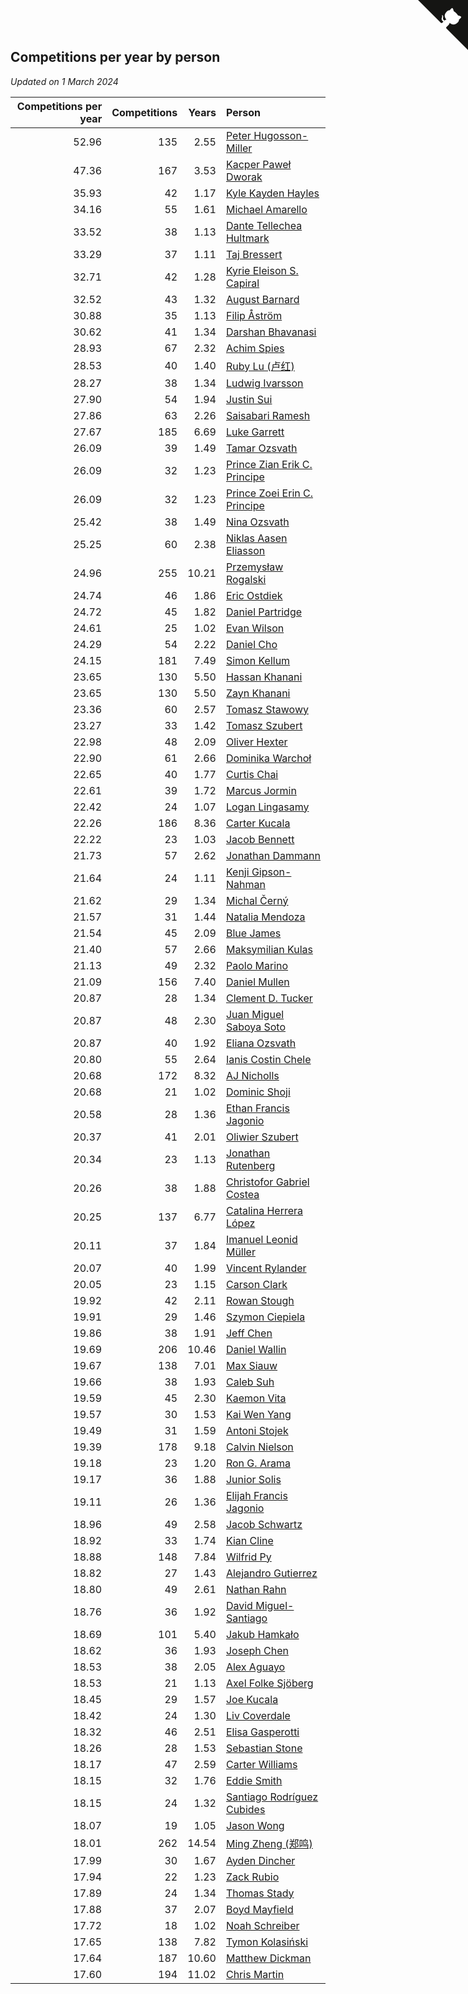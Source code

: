 ## Competitions per year by person

*Updated on  1 March 2024*

| Competitions per year | Competitions | Years | Person |
| ---: | ---: | ---: | :--- |
| 52.96 | 135 | 2.55 | [Peter Hugosson-Miller](https://www.worldcubeassociation.org/persons/2021HUGO01) |
| 47.36 | 167 | 3.53 | [Kacper Paweł Dworak](https://www.worldcubeassociation.org/persons/2020DWOR01) |
| 35.93 | 42 | 1.17 | [Kyle Kayden Hayles](https://www.worldcubeassociation.org/persons/2022HAYL02) |
| 34.16 | 55 | 1.61 | [Michael Amarello](https://www.worldcubeassociation.org/persons/2022AMAR09) |
| 33.52 | 38 | 1.13 | [Dante Tellechea Hultmark](https://www.worldcubeassociation.org/persons/2023HULT01) |
| 33.29 | 37 | 1.11 | [Taj Bressert](https://www.worldcubeassociation.org/persons/2023BRES01) |
| 32.71 | 42 | 1.28 | [Kyrie Eleison S. Capiral](https://www.worldcubeassociation.org/persons/2022CAPI02) |
| 32.52 | 43 | 1.32 | [August Barnard](https://www.worldcubeassociation.org/persons/2022BARN21) |
| 30.88 | 35 | 1.13 | [Filip Åström](https://www.worldcubeassociation.org/persons/2023ASTR01) |
| 30.62 | 41 | 1.34 | [Darshan Bhavanasi](https://www.worldcubeassociation.org/persons/2022BHAV01) |
| 28.93 | 67 | 2.32 | [Achim Spies](https://www.worldcubeassociation.org/persons/2021SPIE01) |
| 28.53 | 40 | 1.40 | [Ruby Lu (卢红)](https://www.worldcubeassociation.org/persons/2022LURU01) |
| 28.27 | 38 | 1.34 | [Ludwig Ivarsson](https://www.worldcubeassociation.org/persons/2022IVAR01) |
| 27.90 | 54 | 1.94 | [Justin Sui](https://www.worldcubeassociation.org/persons/2022SUIJ01) |
| 27.86 | 63 | 2.26 | [Saisabari Ramesh](https://www.worldcubeassociation.org/persons/2021RAME01) |
| 27.67 | 185 | 6.69 | [Luke Garrett](https://www.worldcubeassociation.org/persons/2017GARR05) |
| 26.09 | 39 | 1.49 | [Tamar Ozsvath](https://www.worldcubeassociation.org/persons/2022OZSV04) |
| 26.09 | 32 | 1.23 | [Prince Zian Erik C. Principe](https://www.worldcubeassociation.org/persons/2022PRIN08) |
| 26.09 | 32 | 1.23 | [Prince Zoei Erin C. Principe](https://www.worldcubeassociation.org/persons/2022PRIN09) |
| 25.42 | 38 | 1.49 | [Nina Ozsvath](https://www.worldcubeassociation.org/persons/2022OZSV03) |
| 25.25 | 60 | 2.38 | [Niklas Aasen Eliasson](https://www.worldcubeassociation.org/persons/2021ELIA01) |
| 24.96 | 255 | 10.21 | [Przemysław Rogalski](https://www.worldcubeassociation.org/persons/2013ROGA02) |
| 24.74 | 46 | 1.86 | [Eric Ostdiek](https://www.worldcubeassociation.org/persons/2022OSTD01) |
| 24.72 | 45 | 1.82 | [Daniel Partridge](https://www.worldcubeassociation.org/persons/2022PART02) |
| 24.61 | 25 | 1.02 | [Evan Wilson](https://www.worldcubeassociation.org/persons/2023WILS11) |
| 24.29 | 54 | 2.22 | [Daniel Cho](https://www.worldcubeassociation.org/persons/2021CHOD01) |
| 24.15 | 181 | 7.49 | [Simon Kellum](https://www.worldcubeassociation.org/persons/2016KELL12) |
| 23.65 | 130 | 5.50 | [Hassan Khanani](https://www.worldcubeassociation.org/persons/2018KHAN26) |
| 23.65 | 130 | 5.50 | [Zayn Khanani](https://www.worldcubeassociation.org/persons/2018KHAN28) |
| 23.36 | 60 | 2.57 | [Tomasz Stawowy](https://www.worldcubeassociation.org/persons/2021STAW01) |
| 23.27 | 33 | 1.42 | [Tomasz Szubert](https://www.worldcubeassociation.org/persons/2022SZUB02) |
| 22.98 | 48 | 2.09 | [Oliver Hexter](https://www.worldcubeassociation.org/persons/2022HEXT01) |
| 22.90 | 61 | 2.66 | [Dominika Warchoł](https://www.worldcubeassociation.org/persons/2021WARC01) |
| 22.65 | 40 | 1.77 | [Curtis Chai](https://www.worldcubeassociation.org/persons/2022CHAI02) |
| 22.61 | 39 | 1.72 | [Marcus Jormin](https://www.worldcubeassociation.org/persons/2022JORM01) |
| 22.42 | 24 | 1.07 | [Logan Lingasamy](https://www.worldcubeassociation.org/persons/2023LING02) |
| 22.26 | 186 | 8.36 | [Carter Kucala](https://www.worldcubeassociation.org/persons/2015KUCA01) |
| 22.22 | 23 | 1.03 | [Jacob Bennett](https://www.worldcubeassociation.org/persons/2023BENN04) |
| 21.73 | 57 | 2.62 | [Jonathan Dammann](https://www.worldcubeassociation.org/persons/2021DAMM01) |
| 21.64 | 24 | 1.11 | [Kenji Gipson-Nahman](https://www.worldcubeassociation.org/persons/2023GIPS01) |
| 21.62 | 29 | 1.34 | [Michal Černý](https://www.worldcubeassociation.org/persons/2022CERN03) |
| 21.57 | 31 | 1.44 | [Natalia Mendoza](https://www.worldcubeassociation.org/persons/2022MEND24) |
| 21.54 | 45 | 2.09 | [Blue James](https://www.worldcubeassociation.org/persons/2022JAME01) |
| 21.40 | 57 | 2.66 | [Maksymilian Kulas](https://www.worldcubeassociation.org/persons/2021KULA02) |
| 21.13 | 49 | 2.32 | [Paolo Marino](https://www.worldcubeassociation.org/persons/2021MARI04) |
| 21.09 | 156 | 7.40 | [Daniel Mullen](https://www.worldcubeassociation.org/persons/2016MULL04) |
| 20.87 | 28 | 1.34 | [Clement D. Tucker](https://www.worldcubeassociation.org/persons/2022TUCK09) |
| 20.87 | 48 | 2.30 | [Juan Miguel Saboya Soto](https://www.worldcubeassociation.org/persons/2021SOTO01) |
| 20.87 | 40 | 1.92 | [Eliana Ozsvath](https://www.worldcubeassociation.org/persons/2022OZSV01) |
| 20.80 | 55 | 2.64 | [Ianis Costin Chele](https://www.worldcubeassociation.org/persons/2021CHEL01) |
| 20.68 | 172 | 8.32 | [AJ Nicholls](https://www.worldcubeassociation.org/persons/2015NICH04) |
| 20.68 | 21 | 1.02 | [Dominic Shoji](https://www.worldcubeassociation.org/persons/2023SHOJ01) |
| 20.58 | 28 | 1.36 | [Ethan Francis Jagonio](https://www.worldcubeassociation.org/persons/2022JAGO03) |
| 20.37 | 41 | 2.01 | [Oliwier Szubert](https://www.worldcubeassociation.org/persons/2022SZUB01) |
| 20.34 | 23 | 1.13 | [Jonathan Rutenberg](https://www.worldcubeassociation.org/persons/2023RUTE01) |
| 20.26 | 38 | 1.88 | [Christofor Gabriel Costea](https://www.worldcubeassociation.org/persons/2022COST03) |
| 20.25 | 137 | 6.77 | [Catalina Herrera López](https://www.worldcubeassociation.org/persons/2017LOPE31) |
| 20.11 | 37 | 1.84 | [Imanuel Leonid Müller](https://www.worldcubeassociation.org/persons/2022MULL02) |
| 20.07 | 40 | 1.99 | [Vincent Rylander](https://www.worldcubeassociation.org/persons/2022RYLA01) |
| 20.05 | 23 | 1.15 | [Carson Clark](https://www.worldcubeassociation.org/persons/2023CLAR02) |
| 19.92 | 42 | 2.11 | [Rowan Stough](https://www.worldcubeassociation.org/persons/2022STOU01) |
| 19.91 | 29 | 1.46 | [Szymon Ciepiela](https://www.worldcubeassociation.org/persons/2022CIEP01) |
| 19.86 | 38 | 1.91 | [Jeff Chen](https://www.worldcubeassociation.org/persons/2022CHEN19) |
| 19.69 | 206 | 10.46 | [Daniel Wallin](https://www.worldcubeassociation.org/persons/2013WALL03) |
| 19.67 | 138 | 7.01 | [Max Siauw](https://www.worldcubeassociation.org/persons/2017SIAU02) |
| 19.66 | 38 | 1.93 | [Caleb Suh](https://www.worldcubeassociation.org/persons/2022SUHC01) |
| 19.59 | 45 | 2.30 | [Kaemon Vita](https://www.worldcubeassociation.org/persons/2021VITA01) |
| 19.57 | 30 | 1.53 | [Kai Wen Yang](https://www.worldcubeassociation.org/persons/2022YANG19) |
| 19.49 | 31 | 1.59 | [Antoni Stojek](https://www.worldcubeassociation.org/persons/2022STOJ03) |
| 19.39 | 178 | 9.18 | [Calvin Nielson](https://www.worldcubeassociation.org/persons/2014NIEL03) |
| 19.18 | 23 | 1.20 | [Ron G. Arama](https://www.worldcubeassociation.org/persons/2022ARAM01) |
| 19.17 | 36 | 1.88 | [Junior Solis](https://www.worldcubeassociation.org/persons/2022SOLI03) |
| 19.11 | 26 | 1.36 | [Elijah Francis Jagonio](https://www.worldcubeassociation.org/persons/2022JAGO02) |
| 18.96 | 49 | 2.58 | [Jacob Schwartz](https://www.worldcubeassociation.org/persons/2021SCHW01) |
| 18.92 | 33 | 1.74 | [Kian Cline](https://www.worldcubeassociation.org/persons/2022CLIN01) |
| 18.88 | 148 | 7.84 | [Wilfrid Py](https://www.worldcubeassociation.org/persons/2016PYWI01) |
| 18.82 | 27 | 1.43 | [Alejandro Gutierrez](https://www.worldcubeassociation.org/persons/2022GUTI09) |
| 18.80 | 49 | 2.61 | [Nathan Rahn](https://www.worldcubeassociation.org/persons/2021RAHN01) |
| 18.76 | 36 | 1.92 | [David Miguel-Santiago](https://www.worldcubeassociation.org/persons/2022MIGU02) |
| 18.69 | 101 | 5.40 | [Jakub Hamkało](https://www.worldcubeassociation.org/persons/2018HAMK01) |
| 18.62 | 36 | 1.93 | [Joseph Chen](https://www.worldcubeassociation.org/persons/2022CHEN16) |
| 18.53 | 38 | 2.05 | [Alex Aguayo](https://www.worldcubeassociation.org/persons/2022AGUA01) |
| 18.53 | 21 | 1.13 | [Axel Folke Sjöberg](https://www.worldcubeassociation.org/persons/2023SJOB01) |
| 18.45 | 29 | 1.57 | [Joe Kucala](https://www.worldcubeassociation.org/persons/2022KUCA01) |
| 18.42 | 24 | 1.30 | [Liv Coverdale](https://www.worldcubeassociation.org/persons/2022COVE02) |
| 18.32 | 46 | 2.51 | [Elisa Gasperotti](https://www.worldcubeassociation.org/persons/2021GASP01) |
| 18.26 | 28 | 1.53 | [Sebastian Stone](https://www.worldcubeassociation.org/persons/2022STON09) |
| 18.17 | 47 | 2.59 | [Carter Williams](https://www.worldcubeassociation.org/persons/2021WILL06) |
| 18.15 | 32 | 1.76 | [Eddie Smith](https://www.worldcubeassociation.org/persons/2022SMIT20) |
| 18.15 | 24 | 1.32 | [Santiago Rodríguez Cubides](https://www.worldcubeassociation.org/persons/2022CUBI01) |
| 18.07 | 19 | 1.05 | [Jason Wong](https://www.worldcubeassociation.org/persons/2023WONG17) |
| 18.01 | 262 | 14.54 | [Ming Zheng (郑鸣)](https://www.worldcubeassociation.org/persons/2009ZHEN11) |
| 17.99 | 30 | 1.67 | [Ayden Dincher](https://www.worldcubeassociation.org/persons/2022DINC01) |
| 17.94 | 22 | 1.23 | [Zack Rubio](https://www.worldcubeassociation.org/persons/2022RUBI10) |
| 17.89 | 24 | 1.34 | [Thomas Stady](https://www.worldcubeassociation.org/persons/2022STAD01) |
| 17.88 | 37 | 2.07 | [Boyd Mayfield](https://www.worldcubeassociation.org/persons/2022MAYF01) |
| 17.72 | 18 | 1.02 | [Noah Schreiber](https://www.worldcubeassociation.org/persons/2023SCHR02) |
| 17.65 | 138 | 7.82 | [Tymon Kolasiński](https://www.worldcubeassociation.org/persons/2016KOLA02) |
| 17.64 | 187 | 10.60 | [Matthew Dickman](https://www.worldcubeassociation.org/persons/2013DICK01) |
| 17.60 | 194 | 11.02 | [Chris Martin](https://www.worldcubeassociation.org/persons/2013MART03) |


<a href="https://github.com/jonatanklosko/wca_statistics" class="github-corner" aria-label="View source on Github"><svg width="80" height="80" viewBox="0 0 250 250" style="fill:#151513; color:#fff; position: absolute; top: 0; border: 0; right: 0;" aria-hidden="true"><path d="M0,0 L115,115 L130,115 L142,142 L250,250 L250,0 Z"></path><path d="M128.3,109.0 C113.8,99.7 119.0,89.6 119.0,89.6 C122.0,82.7 120.5,78.6 120.5,78.6 C119.2,72.0 123.4,76.3 123.4,76.3 C127.3,80.9 125.5,87.3 125.5,87.3 C122.9,97.6 130.6,101.9 134.4,103.2" fill="currentColor" style="transform-origin: 130px 106px;" class="octo-arm"></path><path d="M115.0,115.0 C114.9,115.1 118.7,116.5 119.8,115.4 L133.7,101.6 C136.9,99.2 139.9,98.4 142.2,98.6 C133.8,88.0 127.5,74.4 143.8,58.0 C148.5,53.4 154.0,51.2 159.7,51.0 C160.3,49.4 163.2,43.6 171.4,40.1 C171.4,40.1 176.1,42.5 178.8,56.2 C183.1,58.6 187.2,61.8 190.9,65.4 C194.5,69.0 197.7,73.2 200.1,77.6 C213.8,80.2 216.3,84.9 216.3,84.9 C212.7,93.1 206.9,96.0 205.4,96.6 C205.1,102.4 203.0,107.8 198.3,112.5 C181.9,128.9 168.3,122.5 157.7,114.1 C157.9,116.9 156.7,120.9 152.7,124.9 L141.0,136.5 C139.8,137.7 141.6,141.9 141.8,141.8 Z" fill="currentColor" class="octo-body"></path></svg></a><style>.github-corner:hover .octo-arm{animation:octocat-wave 560ms ease-in-out}@keyframes octocat-wave{0%,100%{transform:rotate(0)}20%,60%{transform:rotate(-25deg)}40%,80%{transform:rotate(10deg)}}@media (max-width:500px){.github-corner:hover .octo-arm{animation:none}.github-corner .octo-arm{animation:octocat-wave 560ms ease-in-out}}</style>
